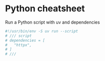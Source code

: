 # Python cheatsheet

Run a Python script with uv and dependencies
```python
#!/usr/bin/env -S uv run --script
# /// script
# dependencies = [
#   "httpx",
# ]
# ///
```
